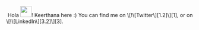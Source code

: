 <!DOCTYPE html>
<html>
<img >
<head>Hola <img src="https://raw.githubusercontent.com/MartinHeinz/MartinHeinz/master/wave.gif" width="30px">! Keerthana here :)</head>
You can find me on \[!\[Twitter\][1.2]\][1], or on \[!\[LinkedIn\][3.2]\][3].

<!-- Icons -->

[1.2]: http://i.imgur.com/wWzX9uB.png (twitter icon without padding)
[2.2]: https://raw.githubusercontent.com/MartinHeinz/MartinHeinz/master/linkedin-3-16.png (LinkedIn icon without padding)

<!-- Links to your social media accounts -->

[1]: https://twitter.com/KeerthanaSathy3
[2]: https://www.linkedin.com/in/keerthana-sathyakumar-b59444217/
</html>



